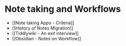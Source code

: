 # Note taking and Workflows

- [[Note taking Apps - Criteria]]
- [[History of Notes Migration]]
- [[Tiddlywiki - An exit interview]]
- [[Obsidian - Notes on Workflow]]